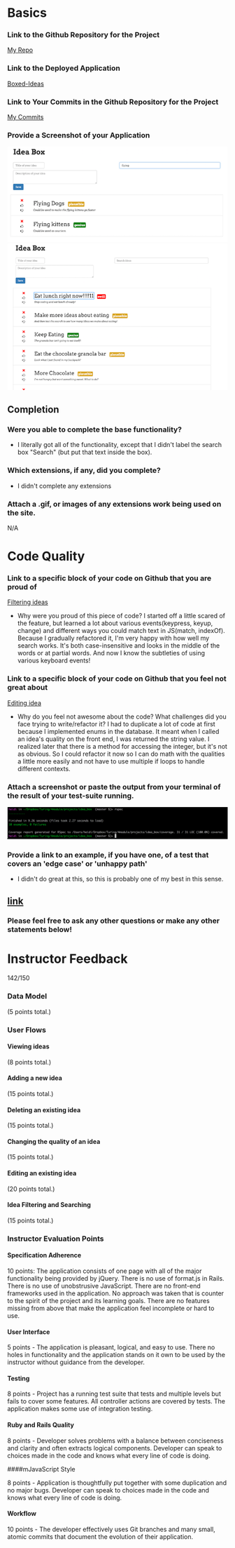 # Basics

### Link to the Github Repository for the Project
[My Repo](https://github.com/hhoopes/idea_box)

### Link to the Deployed Application
[Boxed-Ideas](http://boxed-ideas.herokuapp.com/)

### Link to Your Commits in the Github Repository for the Project
[My Commits](https://github.com/hhoopes/idea_box/commits/master)

### Provide a Screenshot of your Application
![Filtered](https://github.com/hhoopes/idea_box/blob/master/images/screenshot1.png)
![All Ideas](https://github.com/hhoopes/idea_box/blob/master/images/screenshot2.png)

## Completion

### Were you able to complete the base functionality?
* I literally got all of the functionality, except that I didn't label the search box "Search" (but put that text inside the box).

### Which extensions, if any, did you complete?
* I didn't complete any extensions

### Attach a .gif, or images of any extensions work being used on the site.
N/A

# Code Quality

### Link to a specific block of your code on Github that you are proud of
[Filtering ideas](https://github.com/hhoopes/idea_box/blob/master/app/assets/javascripts/idea_filter.js#L1)

* Why were you proud of this piece of code?
I started off a little scared of the feature, but learned a lot about various events(keypress, keyup, change) and different ways you could match text in JS(match, indexOf). Because I gradually refactored it, I'm very happy with how well my search works. It's both case-insensitive and looks in the middle of the words or at partial words. And now I know the subtleties of using various keyboard events!

### Link to a specific block of your code on Github that you feel not great about
[Editing idea](https://github.com/hhoopes/idea_box/blob/master/app/assets/javascripts/idea_editor.js#L23)

* Why do you feel not awesome about the code? What challenges did you face trying to write/refactor it?
I had to duplicate a lot of code at first because I implemented enums in the database. It meant when I called an idea's quality on the front end, I was returned the string value. I realized later that there is a method for accessing the integer, but it's not as obvious. So I could refactor it now so I can do math with the qualities a little more easily and not have to use multiple if loops to handle different contexts.

### Attach a screenshot or paste the output from your terminal of the result of your test-suite running.
![Test Suite](https://github.com/hhoopes/idea_box/blob/master/images/tests.png)

### Provide a link to an example, if you have one, of a test that covers an 'edge case' or 'unhappy path'
* I didn't do great at this, so this is probably one of my best in this sense.

[link](https://github.com/hhoopes/idea_box/blob/master/spec/features/visitor_sees_all_ideas_spec.rb)
-----

### Please feel free to ask any other questions or make any other statements below!

# Instructor Feedback

142/150

### Data Model

(5 points total.)

### User Flows

#### Viewing ideas

(8 points total.)

#### Adding a new idea

(15 points total.)

#### Deleting an existing idea

(15 points total.)

#### Changing the quality of an idea

(15 points total.)

#### Editing an existing idea

(20 points total.)

#### Idea Filtering and Searching

(15 points total.)

### Instructor Evaluation Points

#### Specification Adherence

10 points: The application consists of one page with all of the major functionality being provided by jQuery. There is no use of format.js in Rails. There is no use of unobstrusive JavaScript. There are no front-end frameworks used in the application. No approach was taken that is counter to the spirit of the project and its learning goals. There are no features missing from above that make the application feel incomplete or hard to use.

#### User Interface

5 points - The application is pleasant, logical, and easy to use. There no holes in functionality and the application stands on it own to be used by the instructor without guidance from the developer.

#### Testing

8 points - Project has a running test suite that tests and multiple levels but fails to cover some features. All controller actions are covered by tests. The application makes some use of integration testing.

#### Ruby and Rails Quality

8 points - Developer solves problems with a balance between conciseness and clarity and often extracts logical components. Developer can speak to choices made in the code and knows what every line of code is doing.

####mJavaScript Style

8 points - Application is thoughtfully put together with some duplication and no major bugs. Developer can speak to choices made in the code and knows what every line of code is doing.

#### Workflow

10 points - The developer effectively uses Git branches and many small, atomic commits that document the evolution of their application.
